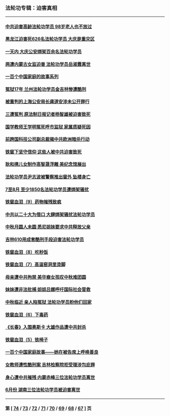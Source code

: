 ### 法轮功专辑：迫害真相
---
#### [中共迫害高龄法轮功学员 98岁老人也不放过](../../pages/nf4379/n13836765.md?10040430) 
#### [黑龙江迫害死626名法轮功学员 大庆是重灾区](../../pages/nf4379/n13836247.md?10040430) 
#### [一天内 大庆公安绑架百余名法轮功学员](../../pages/nf4379/n13835359.md?10040430) 
#### [两遭内蒙古女监迫害 法轮功学员岳淑霞离世](../../pages/nf4379/n13834576.md?10040430) 
#### [一百个中国家庭的故事系列](../../pages/nf4379/n13833308.md?10040430) 
#### [冤狱17年 兰州法轮功学员金吉林惨遭酷刑](../../pages/nf4379/n13832422.md?10040430) 
#### [被重判的上海公安局长龚道安涉未公开罪行](../../pages/nf4379/n13831922.md?10040430) 
#### [三遭冤判 原法制日报记者杨智雄被迫害致死](../../pages/nf4379/n13830419.md?10040430) 
#### [国学教师王学明冤死呼市监狱 家属质疑死因](../../pages/nf4379/n13831866.md?10040430) 
#### [前跨国科技公司副总裁揭中共欧洲暗杀行动](../../pages/nf4379/n13827561.md?10040430) 
#### [铁窗下坚守信仰 这些人被中共迫害致死](../../pages/nf4379/n13828898.md?10040430) 
#### [耿和携儿女制作高智晟浮雕 美纪念馆展出](../../pages/nf4379/n13829624.md?10040430) 
#### [法轮功学员尹志波被警察推出窗外 坠楼身亡](../../pages/nf4379/n13828273.md?10040430) 
#### [7至8月 至少1850名法轮功学员遭绑架骚扰](../../pages/nf4379/n13824925.md?10040430) 
#### [铁窗血泪（9）药物摧残致疯](../../pages/nf4379/n13819243.md?10040430) 
#### [中共以二十大为借口 大肆绑架骚扰法轮功学员](../../pages/nf4379/n13819570.md?10040430) 
#### [中秋月圆人未圆 悉尼姐妹要求中共释放父亲](../../pages/nf4379/n13819642.md?10040430) 
#### [吉林610用成套酷刑手段迫害法轮功学员](../../pages/nf4379/n13814775.md?10040430) 
#### [铁窗血泪（8）吃秒饭](../../pages/nf4379/n13813761.md?10040430) 
#### [铁窗血泪（7）高温窑洞里烫脚](../../pages/nf4379/n13816073.md?10040430) 
#### [母亲遭中共拘禁 美华裔女孩叹中秋难团圆](../../pages/nf4379/n13815894.md?10040430) 
#### [妹妹遭非法批捕 姐姐吕娜呼吁国际社会营救](../../pages/nf4379/n13814832.md?10040430) 
#### [中秋临近 亲人陷冤狱 法轮功学员盼他们回家](../../pages/nf4379/n13814674.md?10040430) 
#### [铁窗血泪（6）下毒药](../../pages/nf4379/n13793192.md?10040430) 
#### [《长春》入围奥斯卡 大雄作品遭中共封杀](../../pages/nf4379/n13813594.md?10040430) 
#### [铁窗血泪（5）铁椅子](../../pages/nf4379/n13805871.md?10040430) 
#### [一百个中国家庭故事——她在被告席上呼唤善良](../../pages/nf4379/n13805472.md?10040430) 
#### [女教师遭性酷刑案 吉林检察院拒受理涉包庇罪](../../pages/nf4379/n13808837.md?10040430) 
#### [身心遭中共摧残 内蒙赤峰三位法轮功学员离世](../../pages/nf4379/n13808436.md?10040430) 
#### [6月份 湖南三位法轮功学员被迫害离世](../../pages/nf4379/n13807730.md?10040430) 

---
#### 第 [ [74](./74.md?10040430) / [73](./73.md?10040430) / [72](./72.md?10040430) / [71](./71.md?10040430) / [70](./70.md?10040430) / [69](./69.md?10040430) / [68](./68.md?10040430) / [67](./67.md?10040430) ] 页
